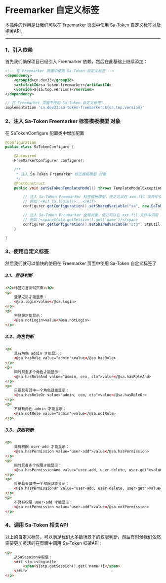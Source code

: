 # Freemarker 自定义标签 

本插件的作用是让我们可以在 Freemarker 页面中使用 Sa-Token 自定义标签以及相关API。

--- 

### 1、引入依赖 
首先我们确保项目已经引入 Freemarker 依赖，然后在此基础上继续添加：

<!---------------------------- tabs:start ---------------------------->
<!-------- tab:Maven 方式 -------->
``` xml 
<!-- 在 Freemarker 页面中使用 Sa-Token 自定义标签 -->
<dependency>
	<groupId>cn.dev33</groupId>
	<artifactId>sa-token-freemarker</artifactId>
	<version>${sa.top.version}</version>
</dependency>
```
<!-------- tab:Gradle 方式 -------->
``` gradle
// 在 Freemarker 页面中使用 Sa-Token 自定义标签
implementation 'cn.dev33:sa-token-freemarker:${sa.top.version}'
```
<!---------------------------- tabs:end ---------------------------->



### 2、注入 Sa-Token Freemarker 标签模板模型 对象 
在 SaTokenConfigure 配置类中增加配置 
``` java
@Configuration
public class SaTokenConfigure {

	@Autowired
	FreeMarkerConfigurer configurer;

	/**
	 * 注入 Sa-Token Freemarker 标签模板模型 对象
	 */
	@PostConstruct
	public void setSaTokenTemplateModel() throws TemplateModelException {

		// 注入 Sa-Token Freemarker 标签模板模型，使之可以在 xxx.ftl 文件中使用 sa 标签，
		// 例如：<#if sa.login()>...</#if>
		configurer.getConfiguration().setSharedVariable("sa", new SaTokenTemplateModel());

		// 注入 Sa-Token Freemarker 全局对象，使之可以在 xxx.ftl 文件中调用 StpLogic 相关方法，
		// 例如：<span>${stp.getSession().get('name')}</span>
		configurer.getConfiguration().setSharedVariable("stp", StpUtil.stpLogic);
	}

}
```


### 3、使用自定义标签
然后我们就可以愉快的使用在 Freemarker 页面中使用 Sa-Token 自定义标签了 

##### 3.1、登录判断 
``` html
<h2>标签方言测试页面</h2>
<p>
	登录之后才能显示：
	<@sa.login>value</@sa.login>
</p>
<p>
	不登录才能显示：
	<@sa.notLogin>value</@sa.notLogin>
</p>
```

##### 3.2、角色判断
``` html
<p>
	具有角色 admin 才能显示：
	<@sa.hasRole value="admin">value</@sa.hasRole>
</p>
<p>
	同时具备多个角色才能显示：
	<@sa.hasRoleAnd value="admin, ceo, cto">value</@sa.hasRoleAnd>
</p>
<p>
	只要具有其中一个角色就能显示：
	<@sa.hasRoleOr value="admin, ceo, cto">value</@sa.hasRoleOr>
</p>
<p>
	不具有角色 admin 才能显示：
	<@sa.notRole value="admin">value</@sa.notRole>
</p>
```

##### 3.3、权限判断
``` html
<p>
	具有权限 user-add 才能显示：
	<@sa.hasPermission value="user-add">value</@sa.hasPermission>
</p>
<p>
	同时具备多个权限才能显示：
	<@sa.hasPermissionAnd value="user-add, user-delete, user-get">value</@sa.hasPermissionAnd>
</p>
<p>
	只要具有其中一个权限就能显示：
	<@sa.hasPermissionOr value="user-add, user-delete, user-get">value</@sa.hasPermissionOr>
</p>
<p>
	不具有权限 user-add 才能显示：
	<@sa.notPermission value="user-add">value</@sa.notPermission>
</p>
```


### 4、调用 Sa-Token 相关API  

以上的自定义标签，可以满足我们大多数场景下的权限判断，然后有时候我们依然需要更加灵活的在页面中调用 Sa-Token 框架API :

 
``` html
<p>
	从SaSession中取值：
	<#if stp.isLogin()>
		<span>${stp.getSession().get('name')}</span>
	</#if>
</p>
```




